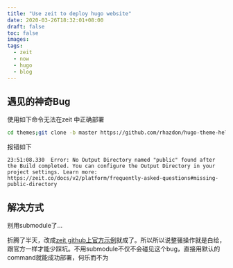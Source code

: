 ```yaml
---
title: "Use zeit to deploy hugo website"
date: 2020-03-26T18:32:01+08:00
draft: false
toc: false
images:
tags:
  - zeit
  - now
  - hugo
  - blog
---
```


## 遇见的神奇Bug
使用如下命令无法在zeit 中正确部署
```bash
cd themes;git clone -b master https://github.com/rhazdon/hugo-theme-hello-friend-ng;cd ../;hugo -D --gc 
```

报错如下
```
23:51:08.330  Error: No Output Directory named "public" found after the Build completed. You can configure the Output Directory in your project settings. Learn more: https://zeit.co/docs/v2/platform/frequently-asked-questions#missing-public-directory
```

## 解决方式
别用submodule了...

折腾了半天，改成[zeit github上官方示例](https://github.com/zeit/now/tree/master/examples/hugo)就成了。所以所以说整骚操作就是白给，跟官方一样才能少踩坑。不用submodule不仅不会碰见这个bug，直接用默认的command就能成功部署，何乐而不为
